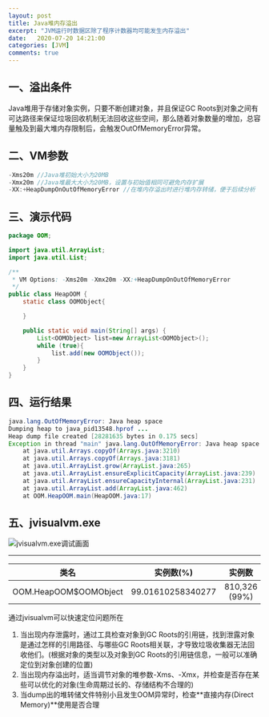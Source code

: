 ```yaml
---
layout: post
title: Java堆内存溢出
excerpt: "JVM运行时数据区除了程序计数器均可能发生内存溢出"
date:   2020-07-20 14:21:00
categories: [JVM]
comments: true
---
```


## 一、溢出条件

Java堆用于存储对象实例，只要不断创建对象，并且保证GC Roots到对象之间有可达路径来保证垃圾回收机制无法回收这些空间，那么随着对象数量的增加，总容量触及到最大堆内存限制后，会触发OutOfMemoryError异常。

## 二、VM参数

```java
-Xms20m //Java堆初始大小为20MB
-Xmx20m //Java堆最大大小为20MB，设置与初始值相同可避免内存扩展
-XX:+HeapDumpOnOutOfMemoryError //在堆内存溢出时进行堆内存转储，便于后续分析
```

## 三、演示代码

```java
package OOM;

import java.util.ArrayList;
import java.util.List;

/**
 * VM Options: -Xms20m -Xmx20m -XX:+HeapDumpOnOutOfMemoryError
 */
public class HeapOOM {
    static class OOMObject{

    }

    public static void main(String[] args) {
        List<OOMObject> list=new ArrayList<OOMObject>();
        while (true){
            list.add(new OOMObject());
        }
    }
}
```

## 四、运行结果

```java
java.lang.OutOfMemoryError: Java heap space
Dumping heap to java_pid13548.hprof ...
Heap dump file created [28281635 bytes in 0.175 secs]
Exception in thread "main" java.lang.OutOfMemoryError: Java heap space
	at java.util.Arrays.copyOf(Arrays.java:3210)
	at java.util.Arrays.copyOf(Arrays.java:3181)
	at java.util.ArrayList.grow(ArrayList.java:265)
	at java.util.ArrayList.ensureExplicitCapacity(ArrayList.java:239)
	at java.util.ArrayList.ensureCapacityInternal(ArrayList.java:231)
	at java.util.ArrayList.add(ArrayList.java:462)
	at OOM.HeapOOM.main(HeapOOM.java:17)
```

## 五、jvisualvm.exe

![jvisualvm.exe调试画面](https://ftp.bmp.ovh/imgs/2020/08/ed1394c6a311d0bb.png)

------

|         类名          |     实例数(%)     |    实例数     |        大小        |
| :-------------------: | :---------------: | :-----------: | :----------------: |
| OOM.HeapOOM$OOMObject | 99.01610258340277 | 810,326 (99%) | 12,965,216 (64.1%) |

通过jvisualvm可以快速定位问题所在

1. 当出现内存泄露时，通过工具检查对象到GC Roots的引用链，找到泄露对象是通过怎样的引用路径、与哪些GC Roots相关联，才导致垃圾收集器无法回收他们。(根据对象的类型以及对象到GC Roots的引用链信息，一般可以准确定位到对象创建的位置)
2. 当出现内存溢出时，适当调节对象的堆参数-Xms、-Xmx，并检查是否存在某些可以优化的对象(生命周期过长的、存储结构不合理的)
3. 当dump出的堆转储文件特别小且发生OOM异常时，检查**直接内存(Direct Memory)**使用是否合理